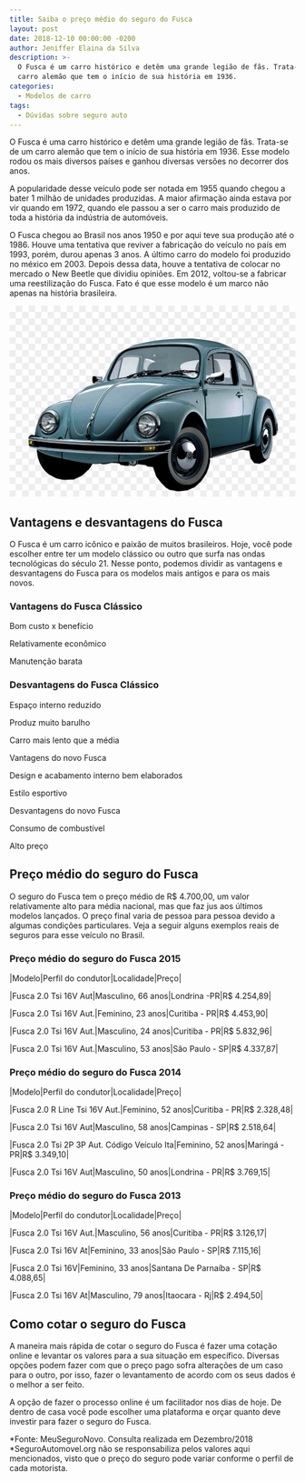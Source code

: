 ```yaml
---
title: Saiba o preço médio do seguro do Fusca
layout: post
date: 2018-12-10 00:00:00 -0200
author: Jeniffer Elaina da Silva
description: >-
  O Fusca é um carro histórico e detêm uma grande legião de fãs. Trata-se de um
  carro alemão que tem o início de sua história em 1936.
categories:
  - Modelos de carro
tags:
  - Dúvidas sobre seguro auto
---
```


O Fusca &eacute; uma carro hist&oacute;rico e det&ecirc;m uma grande legi&atilde;o de f&atilde;s. Trata-se de um carro alem&atilde;o que tem o in&iacute;cio de sua hist&oacute;ria em 1936. Esse modelo rodou os mais diversos pa&iacute;ses e ganhou diversas vers&otilde;es no decorrer dos anos.

A popularidade desse ve&iacute;culo pode ser notada em 1955 quando chegou a bater 1 milh&atilde;o de unidades produzidas. A maior afirma&ccedil;&atilde;o ainda estava por vir quando em 1972, quando ele passou a ser o carro mais produzido de toda a hist&oacute;ria da ind&uacute;stria de autom&oacute;veis.

O Fusca chegou ao Brasil nos anos 1950 e por aqui teve sua produ&ccedil;&atilde;o at&eacute; o 1986. Houve uma tentativa que reviver a fabrica&ccedil;&atilde;o do ve&iacute;culo no pa&iacute;s em 1993, por&eacute;m, durou apenas 3 anos. A &uacute;ltimo carro do modelo foi produzido no m&eacute;xico em 2003. Depois dessa data, houve a tentativa de colocar no mercado o New Beetle que dividiu opini&otilde;es. Em 2012, voltou-se a fabricar uma reestiliza&ccedil;&atilde;o do Fusca. Fato &eacute; que esse modelo &eacute; um marco n&atilde;o apenas na hist&oacute;ria brasileira.

![Saiba o preço médio do seguro do Fusca](/uploads/saiba-o-preco-medio-do-seguro-do-fusca.jpg "Saiba o preço médio do seguro do Fusca")

## Vantagens e desvantagens do Fusca

O Fusca &eacute; um carro ic&ocirc;nico e paix&atilde;o de muitos brasileiros. Hoje, voc&ecirc; pode escolher entre ter um modelo cl&aacute;ssico ou outro que surfa nas ondas tecnol&oacute;gicas do s&eacute;culo 21. Nesse ponto, podemos dividir as vantagens e desvantagens do Fusca para os modelos mais antigos e para os mais novos.

### Vantagens do Fusca Cl&aacute;ssico

Bom custo x benef&iacute;cio

Relativamente econ&ocirc;mico

Manuten&ccedil;&atilde;o barata

### Desvantagens do Fusca Cl&aacute;ssico

Espa&ccedil;o interno reduzido

Produz muito barulho

Carro mais lento que a m&eacute;dia

Vantagens do novo Fusca

Design e acabamento interno bem elaborados

Estilo esportivo

Desvantagens do novo Fusca

Consumo de combust&iacute;vel

Alto pre&ccedil;o

## Pre&ccedil;o m&eacute;dio do seguro do Fusca

O seguro do Fusca tem o pre&ccedil;o m&eacute;dio de R$ 4.700,00, um valor relativamente alto para m&eacute;dia nacional, mas que faz jus aos &uacute;ltimos modelos lan&ccedil;ados. O pre&ccedil;o final varia de pessoa para pessoa devido a algumas condi&ccedil;&otilde;es particulares. Veja a seguir alguns exemplos reais de seguros para esse ve&iacute;culo no Brasil.

### Pre&ccedil;o m&eacute;dio do seguro do Fusca 2015

|Modelo|Perfil do condutor|Localidade|Pre&ccedil;o|

|Fusca 2.0 Tsi 16V Aut|Masculino, 66 anos|Londrina -PR|R$ 4.254,89|

|Fusca 2.0 Tsi 16V Aut.|Feminino, 23 anos|Curitiba - PR|R$ 4.453,90|

|Fusca 2.0 Tsi 16V Aut.|Masculino, 24 anos|Curitiba - PR|R$ 5.832,96|

|Fusca 2.0 Tsi 16V Aut.|Masculino, 53 anos|S&atilde;o Paulo - SP|R$ 4.337,87|

### Pre&ccedil;o m&eacute;dio do seguro do Fusca 2014

|Modelo|Perfil do condutor|Localidade|Pre&ccedil;o|

|Fusca 2.0 R Line Tsi 16V Aut.|Feminino, 52 anos|Curitiba - PR|R$ 2.328,48|

|Fusca 2.0 Tsi 16V Aut|Masculino, 58 anos|Campinas - SP|R$ 2.518,64|

|Fusca 2.0 Tsi 2P 3P Aut. C&oacute;digo Ve&iacute;culo Ita|Feminino, 52 anos|Maring&aacute; - PR|R$ 3.349,10|

|Fusca 2.0 Tsi 16V Aut|Masculino, 50 anos|Londrina - PR|R$ 3.769,15|

### Pre&ccedil;o m&eacute;dio do seguro do Fusca 2013

|Modelo|Perfil do condutor|Localidade|Pre&ccedil;o|

|Fusca 2.0 Tsi 16V Aut.|Masculino, 56 anos|Curitiba - PR|R$ 3.126,17|

|Fusca 2.0 Tsi 16V At|Feminino, 33 anos|S&atilde;o Paulo - SP|R$ 7.115,16|

|Fusca 2.0 Tsi 16V|Feminino, 33 anos|Santana De Parna&iacute;ba - SP|R$ 4.088,65|

|Fusca 2.0 Tsi 16V At|Masculino, 79 anos|Itaocara - Rj|R$ 2.494,50|

## Como cotar o seguro do Fusca

A maneira mais r&aacute;pida de cotar o seguro do Fusca &eacute; fazer uma cota&ccedil;&atilde;o online e levantar os valores para a sua situa&ccedil;&atilde;o em espec&iacute;fico. Diversas op&ccedil;&otilde;es podem fazer com que o pre&ccedil;o pago sofra altera&ccedil;&otilde;es de um caso para o outro, por isso, fazer o levantamento de acordo com os seus dados &eacute; o melhor a ser feito.

A op&ccedil;&atilde;o de fazer o processo online &eacute; um facilitador nos dias de hoje. De dentro de casa voc&ecirc; pode escolher uma plataforma e or&ccedil;ar quanto deve investir para fazer o seguro do Fusca.

\*Fonte: MeuSeguroNovo. Consulta realizada em Dezembro/2018<br>\*SeguroAutomovel.org n&atilde;o se responsabiliza pelos valores aqui mencionados, visto que o pre&ccedil;o do seguro pode variar conforme o perfil de cada motorista.